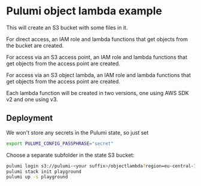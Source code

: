 # Pulumi object lambda example

This will create an S3 bucket with some files in it.

For direct access, an IAM role and lambda functions that get objects from the bucket are created.

For access via an S3 access point, an IAM role and lambda functions that get objects from the access point are created.

For access via an S3 object lambda, an IAM role and lambda functions that get objects from the access point are created.

Each lambda function will be created in two versions, one using AWS SDK v2 and one using v3.

## Deployment

We won't store any secrets in the Pulumi state, so just set

```bash
export PULUMI_CONFIG_PASSPHRASE="secret"
```

Choose a separate subfolder in the state S3 bucket:

```bash
pulumi login s3://pulumi-<your suffix>/objectlambda?region=eu-central-1
pulumi stack init playground
pulumi up -s playground
```
